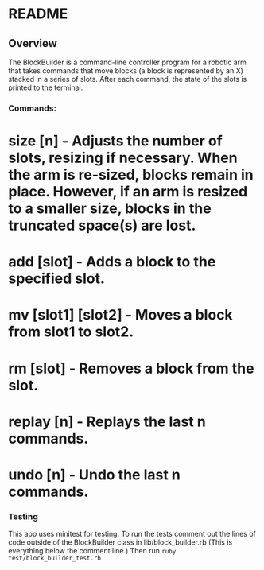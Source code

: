 # README

## Overview

The BlockBuilder is a command-line controller program for a robotic arm that takes commands that move blocks (a block is represented by an X) stacked in a series of slots. After each command, the state of the slots is printed to the terminal.  

### Commands:

# size [n] - Adjusts the number of slots, resizing if necessary. When the arm is re-sized, blocks remain in place. However, if an arm is resized to a smaller size, blocks in the truncated space(s) are lost.
# add [slot] - Adds a block to the specified slot.
# mv [slot1] [slot2] - Moves a block from slot1 to slot2.
# rm [slot] - Removes a block from the slot.
# replay [n] - Replays the last n commands.
# undo [n] - Undo the last n commands.


### Testing

This app uses minitest for testing. To run the tests comment out the lines of code outside of the BlockBuilder class in lib/block_builder.rb (This is everything below the comment line.) Then run `ruby test/block_builder_test.rb`
